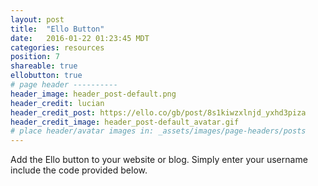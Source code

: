 ```yaml
---
layout: post
title:  "Ello Button"
date:   2016-01-22 01:23:45 MDT
categories: resources
position: 7
shareable: true
ellobutton: true
# page header ----------
header_image: header_post-default.png
header_credit: lucian
header_credit_post: https://ello.co/gb/post/8s1kiwzxlnjd_yxhd3piza
header_credit_image: header_post-default_avatar.gif
# place header/avatar images in: _assets/images/page-headers/posts
---
```


Add the Ello button to your website or blog. Simply enter your username include the code provided below.
